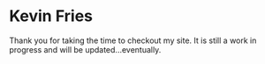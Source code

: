 # Kevin Fries

Thank you for taking the time to checkout my site. It is still a work in progress and will be updated...eventually.
